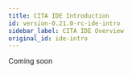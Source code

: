 ```yaml
---
title: CITA IDE Introduction
id: version-0.21.0-rc-ide-intro
sidebar_label: CITA IDE Overview
original_id: ide-intro
---
```


Coming soon
